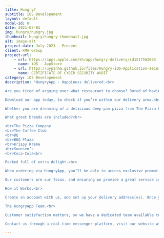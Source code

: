 ```yaml
---
title: Hungry?
subtitle: iOS Developement
layout: default
modal-id: 8
date: 2021-07-01
img: hungry/hungry.jpg
thumbnail: hungry/hungry-thumbnail.jpg
alt: image-alt
project-date: July 2021 – Present
client: RMA Group
project-url:
    - url: https://apps.apple.com/kh/app/hungry-delivery/id1517562693
      name: iOS - AppStore
    - url: https://uypanha.github.io/files/Hungry-iOS-Application-security-report-certificate.pdf
      name: CERTIFICATE OF CYBER SECURITY AUDIT
category: iOS Developement
description: "HungryApp - Happiness delivered.<br>

Are you tired of arguing over what restaurant to choose? Bored of having to sacrifice one delight for another? Welcome to the newest, most convenient solution for food deliveries. HungryApp allows you to order multiple items, from multiple brands, in one single order - keeping everyone happy!<br>

Download our app today, to check if you’re within our delivery area.<br>

Whether you are dreaming of a delicious deep-pan pizza from The Pizza Company, or a dozen of the best Krispy Kreme donuts, we’ve got you covered! We guarantee that you can get all the items you want, from all of our trusted brands, within one single order within 30 minutes. And, for added happiness, we will always offer free delivery.<br>

What great brands are included?<br>

<br>The Pizza Company
<br>The Coffee Club
<br>DQ
<br>BBQ Plaza
<br>Krispy Kreme
<br>Swensen’s
<br>Coca-Cola<br>

Packed full of extra delight.<br>

When ordering via HungryApp, you’ll be able to access exclusive promotions and discounts. Whether you’re looking for a special Birthday Bundle for that ideal party, or if you’re excited for a decadent office lunch - HungryApp is the perfect solution for a more diverse and delicious delivery experience.<br>

Our customers are our focus, and ensuring we provide a great service is important to our mission of improving the delivery service process. As such, we regularly create new bundles, send out special promotions and sales, add surprise bonus items to orders, and offer happiness through bespoke discount codes. Join HungryApp today, for a better delivery experience.<br>

How it Works.<br>

Create an account with us, and set up your delivery address(es). Once you’re ready to order, browse through our large range of products, combining as many items from as many brands as you wish. Once you’re done, click on the checkout to review and confirm your order! Then, one of our HungryApp drivers will be assigned your order, collecting everything and delivering the items to you fresh within 30 minutes at no extra charge.<br>

The HungryApp Team.<br>

Customer satisfaction matters, so we have a dedicated team available to respond to any questions promptly and efficiently. Whether you need help with the ordering process, or if you have any questions for us, we’re happy to help!<br>

Contact us through a real-time messenger platform, visit our website at: hungryapp.asia, or send us an email at: care.hungryapp@rmagroup.net<br>"

---
```

